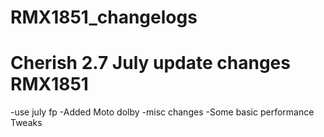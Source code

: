 # RMX1851_changelogs
# Cherish 2.7 July update changes RMX1851
-use july fp
-Added Moto dolby
-misc changes
-Some basic performance Tweaks

